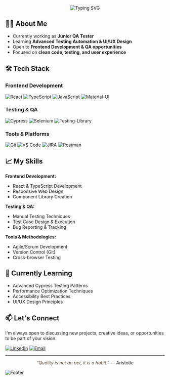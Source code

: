 <div align="center">
  <img src="https://readme-typing-svg.demolab.com?font=Georgia&size=22&duration=2000&pause=500&color=5B4636&center=true&vCenter=true&width=500&lines=Frontend+Developer+%26+QA+Tester;React+%7C+TypeScript+%7C+Testing;Modern+Solutions+with+Classic+Principles" alt="Typing SVG" />
</div>

## 👨‍💻 About Me

- Currently working as **Junior QA Tester**
- Learning **Advanced Testing Automation & UI/UX Design**
- Open to **Frontend Development & QA opportunities**
- Focused on **clean code, testing, and user experience**

## 🛠️ Tech Stack

### Frontend Development
![React](https://img.shields.io/badge/React-3B3B3B?style=for-the-badge&logo=react&logoColor=8A6D3B)
![TypeScript](https://img.shields.io/badge/TypeScript-3B3B3B?style=for-the-badge&logo=typescript&logoColor=8A6D3B)
![JavaScript](https://img.shields.io/badge/JavaScript-3B3B3B?style=for-the-badge&logo=javascript&logoColor=8A6D3B)
![Material-UI](https://img.shields.io/badge/Material--UI-3B3B3B?style=for-the-badge&logo=mui&logoColor=8A6D3B)

### Testing & QA
![Cypress](https://img.shields.io/badge/Cypress-3B3B3B?style=for-the-badge&logo=cypress&logoColor=8A6D3B)
![Selenium](https://img.shields.io/badge/Selenium-3B3B3B?style=for-the-badge&logo=selenium&logoColor=8A6D3B)
![Testing-Library](https://img.shields.io/badge/Testing%20Library-3B3B3B?style=for-the-badge&logo=testing-library&logoColor=8A6D3B)

### Tools & Platforms
![Git](https://img.shields.io/badge/Git-3B3B3B?style=for-the-badge&logo=git&logoColor=8A6D3B)
![VS Code](https://img.shields.io/badge/VS_Code-3B3B3B?style=for-the-badge&logo=visual-studio-code&logoColor=8A6D3B)
![JIRA](https://img.shields.io/badge/JIRA-3B3B3B?style=for-the-badge&logo=jira&logoColor=8A6D3B)
![Postman](https://img.shields.io/badge/Postman-3B3B3B?style=for-the-badge&logo=postman&logoColor=8A6D3B)

## 📈 My Skills

**Frontend Development:**
- React & TypeScript Development
- Responsive Web Design
- Component Library Creation

**Testing & QA:**
- Manual Testing Techniques
- Test Case Design & Execution
- Bug Reporting & Tracking

**Tools & Methodologies:**
- Agile/Scrum Development
- Version Control (Git)
- Cross-browser Testing

## 🌱 Currently Learning
- Advanced Cypress Testing Patterns
- Performance Optimization Techniques
- Accessibility Best Practices
- UI/UX Design Principles

## 📫 Let's Connect

I'm always open to discussing new projects, creative ideas, or opportunities to be part of your vision.

[![LinkedIn](https://img.shields.io/badge/LinkedIn-5B4636?style=for-the-badge&logo=linkedin&logoColor=F5F0E1)](https://www.linkedin.com/in/elifnurdemir-elifnur-demir/)
[![Email](https://img.shields.io/badge/Email-5B4636?style=for-the-badge&logo=gmail&logoColor=F5F0E1)](elifnurdemir@outlook.com.tr)

---

<div align="center">
  <i style="color:#5B4636">“Quality is not an act, it is a habit.”</i> — Aristotle
</div>

![Footer](https://raw.githubusercontent.com/Trilokia/Trilokia/379277808c61ef204768a61bbc5d25bc7798ccf1/bottom_header.svg)
